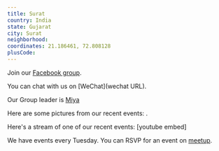 ```yaml
---
title: Surat
country: India
state: Gujarat
city: Surat
neighborhood: 
coordinates: 21.186461, 72.808128
plusCode:
---
```

Join our [Facebook group](https://www.facebook.com/groups/free.code.camp.surat).

You can chat with us on [WeChat](wechat URL).

Our Group leader is [Miya](freecodecamp.org/miya)

Here are some pictures from our recent events:
![]().

Here's a stream of one of our recent events:
[youtube embed]

We have events every Tuesday. You can RSVP for an event on [meetup](meetupurl).
